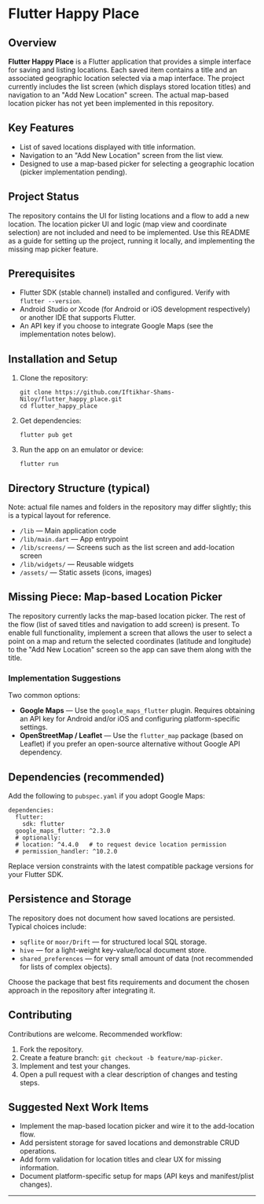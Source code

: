   <h1>Flutter Happy Place</h1>

  <h2>Overview</h2>
  <p>
    <strong>Flutter Happy Place</strong> is a Flutter application that provides a simple interface for saving and listing locations. Each saved item contains a title and an associated geographic location selected via a map interface. The project currently includes the list screen (which displays stored location titles) and navigation to an "Add New Location" screen. The actual map-based location picker has not yet been implemented in this repository.
  </p>

  <h2>Key Features</h2>
  <ul>
    <li>List of saved locations displayed with title information.</li>
    <li>Navigation to an "Add New Location" screen from the list view.</li>
    <li>Designed to use a map-based picker for selecting a geographic location (picker implementation pending).</li>
  </ul>

  <h2>Project Status</h2>
  <p>
    The repository contains the UI for listing locations and a flow to add a new location. The location picker UI and logic (map view and coordinate selection) are not included and need to be implemented. Use this README as a guide for setting up the project, running it locally, and implementing the missing map picker feature.
  </p>

  <h2>Prerequisites</h2>
  <ul>
    <li>Flutter SDK (stable channel) installed and configured. Verify with <code>flutter --version</code>.</li>
    <li>Android Studio or Xcode (for Android or iOS development respectively) or another IDE that supports Flutter.</li>
    <li>An API key if you choose to integrate Google Maps (see the implementation notes below).</li>
  </ul>

  <h2>Installation and Setup</h2>
  <ol>
    <li>Clone the repository:
      <pre><code>git clone https://github.com/Iftikhar-Shams-Niloy/flutter_happy_place.git
cd flutter_happy_place</code></pre>
    </li>
    <li>Get dependencies:
      <pre><code>flutter pub get</code></pre>
    </li>
    <li>Run the app on an emulator or device:
      <pre><code>flutter run</code></pre>
    </li>
  </ol>

  <h2>Directory Structure (typical)</h2>
  <p class="muted">Note: actual file names and folders in the repository may differ slightly; this is a typical layout for reference.</p>
  <ul>
    <li><code>/lib</code> — Main application code</li>
    <li><code>/lib/main.dart</code> — App entrypoint</li>
    <li><code>/lib/screens/</code> — Screens such as the list screen and add-location screen</li>
    <li><code>/lib/widgets/</code> — Reusable widgets</li>
    <li><code>/assets/</code> — Static assets (icons, images)</li>
  </ul>

  <h2>Missing Piece: Map-based Location Picker</h2>
  <p>
    The repository currently lacks the map-based location picker. The rest of the flow (list of saved titles and navigation to add screen) is present. To enable full functionality, implement a screen that allows the user to select a point on a map and return the selected coordinates (latitude and longitude) to the "Add New Location" screen so the app can save them along with the title.
  </p>

  <h3>Implementation Suggestions</h3>
  <p>Two common options:</p>
  <ul>
    <li><strong>Google Maps</strong> — Use the <code>google_maps_flutter</code> plugin. Requires obtaining an API key for Android and/or iOS and configuring platform-specific settings.</li>
    <li><strong>OpenStreetMap / Leaflet</strong> — Use the <code>flutter_map</code> package (based on Leaflet) if you prefer an open-source alternative without Google API dependency.</li>
  </ul>

 
  <h2>Dependencies (recommended)</h2>
  <p class="muted">Add the following to <code>pubspec.yaml</code> if you adopt Google Maps:</p>
  <pre><code>dependencies:
  flutter:
    sdk: flutter
  google_maps_flutter: ^2.3.0
  # optionally:
  # location: ^4.4.0   # to request device location permission
  # permission_handler: ^10.2.0</code></pre>

  <p class="muted">
    Replace version constraints with the latest compatible package versions for your Flutter SDK.
  </p>

  <h2>Persistence and Storage</h2>
  <p>
    The repository does not document how saved locations are persisted. Typical choices include:
  </p>
  <ul>
    <li><code>sqflite</code> or <code>moor/Drift</code> — for structured local SQL storage.</li>
    <li><code>hive</code> — for a light-weight key-value/local document store.</li>
    <li><code>shared_preferences</code> — for very small amount of data (not recommended for lists of complex objects).</li>
  </ul>
  <p>
    Choose the package that best fits requirements and document the chosen approach in the repository after integrating it.
  </p>

  <h2>Contributing</h2>
  <p>
    Contributions are welcome. Recommended workflow:
  </p>
  <ol>
    <li>Fork the repository.</li>
    <li>Create a feature branch: <code>git checkout -b feature/map-picker</code>.</li>
    <li>Implement and test your changes.</li>
    <li>Open a pull request with a clear description of changes and testing steps.</li>
  </ol>

  <h2>Suggested Next Work Items</h2>
  <ul>
    <li>Implement the map-based location picker and wire it to the add-location flow.</li>
    <li>Add persistent storage for saved locations and demonstrable CRUD operations.</li>
    <li>Add form validation for location titles and clear UX for missing information.</li>
    <li>Document platform-specific setup for maps (API keys and manifest/plist changes).</li>
  </ul>
  <hr />

</body>
</html>
